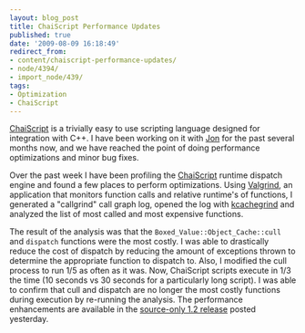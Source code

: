 ```yaml
---
layout: blog_post
title: ChaiScript Performance Updates
published: true
date: '2009-08-09 16:18:49'
redirect_from:
- content/chaiscript-performance-updates/
- node/4394/
- import_node/439/
tags:
- Optimization
- ChaiScript
---
```


[ChaiScript](http://www.chaiscript.com) is a trivially easy to use scripting language designed for integration with C++. I have been working on it with [Jon](http://jonathanturner.org/) for the past several months now, and we have reached the point of doing performance optimizations and minor bug fixes. 

Over the past week I have been profiling the [ChaiScript](http://www.chaiscript.com) runtime dispatch engine and found a few places to perform optimizations. Using [Valgrind](http://valgrind.org/), an application that monitors function calls and relative runtime's of functions, I generated a "callgrind" call graph log, opened the log with [kcachegrind](http://kcachegrind.sourceforge.net) and analyzed the list of most called and most expensive functions. 

The result of the analysis was that the `Boxed_Value::Object_Cache::cull` and `dispatch` functions were the most costly. I was able to drastically reduce the cost of dispatch by reducing the amount of exceptions thrown to determine the appropriate function to dispatch to. Also, I modified the cull process to run 1/5 as often as it was. Now, ChaiScript scripts execute in 1/3 the time (10 seconds vs 30 seconds for a particularly long script). I was able to confirm that cull and dispatch are no longer the most costly functions during execution by re-running the analysis. The performance enhancements are available in the [source-only 1.2 release](http://chaiscript.googlecode.com) posted yesterday.
